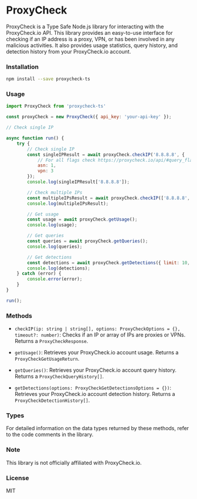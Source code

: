 # ProxyCheck

ProxyCheck is a Type Safe Node.js library for interacting with the ProxyCheck.io API. This library provides an easy-to-use interface for checking if an IP address is a proxy, VPN, or has been involved in any malicious activities. It also provides usage statistics, query history, and detection history from your ProxyCheck.io account.

### Installation

```bash
npm install --save proxycheck-ts
```

### Usage

```javascript
import ProxyCheck from 'proxycheck-ts'

const proxyCheck = new ProxyCheck({ api_key: 'your-api-key' });

// Check single IP

async function run() {
    try {
        // Check single IP
        const singleIPResult = await proxyCheck.checkIP('8.8.8.8', {
            // For all flags check https://proxycheck.io/api/#query_flags
            asn: 1,
            vpn: 3
        });
        console.log(singleIPResult['8.8.8.8']);

        // Check multiple IPs
        const multipleIPsResult = await proxyCheck.checkIP(['8.8.8.8', '8.8.4.4']);
        console.log(multipleIPsResult);

        // Get usage
        const usage = await proxyCheck.getUsage();
        console.log(usage);

        // Get queries
        const queries = await proxyCheck.getQueries();
        console.log(queries);

        // Get detections
        const detections = await proxyCheck.getDetections({ limit: 10, offset: 0 });
        console.log(detections);
    } catch (error) {
        console.error(error);
    }
}

run();
```

### Methods

- `checkIP(ip: string | string[], options: ProxyCheckOptions = {}, timeout?: number)`: Checks if an IP or array of IPs are proxies or VPNs. Returns a `ProxyCheckResponse`.

- `getUsage()`: Retrieves your ProxyCheck.io account usage. Returns a `ProxyCheckGetUsageReturn`.

- `getQueries()`: Retrieves your ProxyCheck.io account query history. Returns a `ProxyCheckQueryHistory[]`.

- `getDetections(options: ProxyCheckGetDetectionsOptions = {})`: Retrieves your ProxyCheck.io account detection history. Returns a `ProxyCheckDetectionHistory[]`.

### Types

For detailed information on the data types returned by these methods, refer to the code comments in the library.

### Note

This library is not officially affiliated with ProxyCheck.io.

### License

MIT